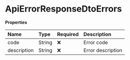 # ApiErrorResponseDtoErrors

**Properties**

| Name        | Type   | Required | Description       |
| :---------- | :----- | :------- | :---------------- |
| code        | String | ❌       | Error code        |
| description | String | ❌       | Error description |

<!-- This file was generated by liblab | https://liblab.com/ -->
